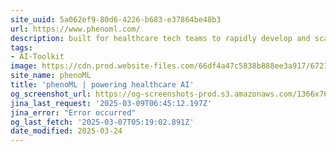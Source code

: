 ```yaml
---
site_uuid: 5a062ef9-80d6-4226-b683-e37864be48b3
url: https://www.phenoml.com/
description: built for healthcare tech teams to rapidly develop and scale AI-native solutions for your patients, providers, and employees
tags:
- AI-Toolkit
image: https://cdn.prod.website-files.com/66df4a47c5838b888ee3a917/6721a9a35bef5c883e76ab71_256.png
site_name: phenoML
title: 'phenoML | powering healthcare AI'
og_screenshot_url: https://og-screenshots-prod.s3.amazonaws.com/1366x768/80/false/6606d7bbe69af72ec25dfd27673c1c92b022ace6e119f90f00ce3b1178f09a6e.jpeg
jina_last_request: '2025-03-09T06:45:12.197Z'
jina_error: "Error occurred"
og_last_fetch: '2025-03-07T05:19:02.891Z'
date_modified: 2025-03-24
---
```





